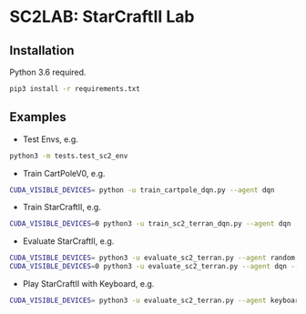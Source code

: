 # SC2LAB: StarCraftII Lab

## Installation

Python 3.6 required.

```bash
pip3 install -r requirements.txt
```
## Examples

- Test Envs, e.g.
```bash
python3 -m tests.test_sc2_env
```

- Train CartPoleV0, e.g.
```bash
CUDA_VISIBLE_DEVICES= python -u train_cartpole_dqn.py --agent dqn
```

- Train StarCraftII, e.g.
```bash
CUDA_VISIBLE_DEVICES=0 python3 -u train_sc2_terran_dqn.py --agent dqn
```

- Evaluate StarCraftII, e.g.
```bash
CUDA_VISIBLE_DEVICES= python3 -u evaluate_sc2_terran.py --agent random --difficulty '2'
CUDA_VISIBLE_DEVICES=0 python3 -u evaluate_sc2_terran.py --agent dqn --difficulty '2' --init_model_path checkpoints/REPLACED_WITH_YOUR_MODEL_NAME
```

- Play StarCraftII with Keyboard, e.g.
```bash
CUDA_VISIBLE_DEVICES= python3 -u evaluate_sc2_terran.py --agent keyboard --difficulty '1'
```
